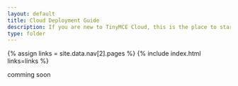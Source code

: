 ```yaml
---
layout: default
title: Cloud Deployment Guide
description: If you are new to TinyMCE Cloud, this is the place to start.
type: folder
---
```


{% assign links = site.data.nav[2].pages %}
{% include index.html links=links %}

comming soon
